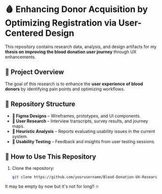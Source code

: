 # 🩸 Enhancing Donor Acquisition by Optimizing Registration via User-Centered Design

This repository contains research data, analysis, and design artifacts for my **thesis on improving the blood donation user journey** through UX enhancements.

## 📌 Project Overview  
The goal of this research is to enhance the **user experience of blood donors** by identifying pain points and optimizing workflows.

## 📂 Repository Structure  
- **📁 Figma Designs** – Wireframes, prototypes, and UI components.  
- **📁 User Research** – Interview transcripts, survey results, and journey maps.  
- **📁 Heuristic Analysis** – Reports evaluating usability issues in the current system.  
- **📁 Usability Testing** – Feedback and insights from user testing sessions.  

## 🚀 How to Use This Repository  
1. Clone the repository:  
   ```bash
   git clone https://github.com/yourusername/Blood-Donation-UX-Research.git

It may be empty by now but it's not for long!! 🔥
